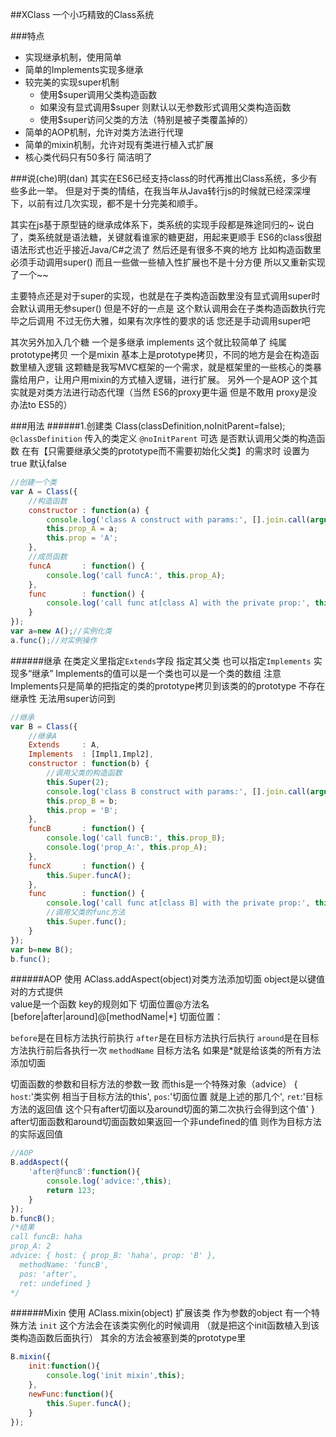 ##XClass 一个小巧精致的Class系统


###特点
* 实现继承机制，使用简单
* 简单的Implements实现多继承
* 较完美的实现super机制
    - 使用$super调用父类构造函数
    - 如果没有显式调用$super 则默认以无参数形式调用父类构造函数
    - 使用$super访问父类的方法（特别是被子类覆盖掉的）
* 简单的AOP机制，允许对类方法进行代理
* 简单的mixin机制，允许对现有类进行植入式扩展
* 核心类代码只有50多行 简洁明了


###说(che)明(dan)
其实在ES6已经支持class的时代再推出Class系统，多少有些多此一举。
但是对于类的情结，在我当年从Java转行js的时候就已经深深埋下，以前有过几次实现，都不是十分完美和顺手。

其实在js基于原型链的继承成体系下，类系统的实现手段都是殊途同归的~
说白了，类系统就是语法糖，关键就看谁家的糖更甜，用起来更顺手
ES6的class很甜 语法形式也近乎接近Java/C#之流了 然后还是有很多不爽的地方
比如构造函数里 必须手动调用super() 而且一些做一些植入性扩展也不是十分方便
所以又重新实现了一个~~ 

主要特点还是对于super的实现，也就是在子类构造函数里没有显式调用super时会默认调用无参super()
但是不好的一点是 这个默认调用会在子类构造函数执行完毕之后调用
不过无伤大雅，如果有次序性的要求的话 您还是手动调用super吧

其次另外加入几个糖 
一个是多继承 implements 这个就比较简单了 纯属prototype拷贝
一个是mixin 基本上是prototype拷贝，不同的地方是会在构造函数里植入逻辑
这颗糖是我写MVC框架的一个需求，就是框架里的一些核心的类暴露给用户，让用户用mixin的方式植入逻辑，进行扩展。
另外一个是AOP
这个其实就是对类方法进行动态代理（当然 ES6的proxy更牛逼 但是不敢用 proxy是没办法to ES5的）


###用法
######1.创建类
Class(classDefinition,noInitParent=false);
`@classDefinition` 传入的类定义 
`@noInitParent` 可选 是否默认调用父类的构造函数 在有【只需要继承父类的prototype而不需要初始化父类】的需求时 设置为true 默认false

```javascript
//创建一个类
var A = Class({
    //构造函数
    constructor : function(a) {
        console.log('class A construct with params:', [].join.call(arguments, ','));
        this.prop_A = a;
        this.prop = 'A';
    },
    //成员函数
    funcA       : function() {
        console.log('call funcA:', this.prop_A);
    },
    func        : function() {
        console.log('call func at[class A] with the private prop:', this.prop)
    }
});
var a=new A();//实例化类
a.func();//对实例操作

```
######继承
在类定义里指定`Extends`字段 指定其父类
也可以指定`Implements` 实现多“继承” Implements的值可以是一个类也可以是一个类的数组
注意Implements只是简单的把指定的类的prototype拷贝到该类的的prototype 不存在继承性 无法用super访问到

```javascript
//继承
var B = Class({
    //继承A
    Extends     : A,
    Implements  : [Impl1,Impl2],
    constructor : function(b) {
        //调用父类的构造函数
        this.Super(2);
        console.log('class B construct with params:', [].join.call(arguments, ','));
        this.prop_B = b;
        this.prop = 'B';
    },
    funcB       : function() {
        console.log('call funcB:', this.prop_B);
        console.log('prop_A:', this.prop_A);
    },
    funcX       : function() {
        this.Super.funcA();
    },
    func        : function() {
        console.log('call func at[class B] with the private prop:', this.prop)
        //调用父类的func方法
        this.Super.func();
    }
});
var b=new B();
b.func();
```
######AOP
使用 AClass.addAspect(object)对类方法添加切面
object是以键值对的方式提供  
value是一个函数
key的规则如下
切面位置@方法名
[before|after|around]@[methodName|*]
切面位置：

`before`是在目标方法执行前执行
`after`是在目标方法执行后执行 
`around`是在目标方法执行前后各执行一次
`methodName` 目标方法名 如果是*就是给该类的所有方法添加切面

切面函数的参数和目标方法的参数一致
而this是一个特殊对象（advice）
{
   `host`:'类实例 相当于目标方法的this',
   `pos`:'切面位置 就是上述的那几个',
   `ret`:'目标方法的返回值 这个只有after切面以及around切面的第二次执行会得到这个值'
}
after切面函数和around切面函数如果返回一个非undefined的值 则作为目标方法的实际返回值
```javascript
//AOP
B.addAspect({
    'after@funcB':function(){
        console.log('advice:',this);
        return 123;
    }
});
b.funcB();
/*结果
call funcB: haha
prop_A: 2
advice: { host: { prop_B: 'haha', prop: 'B' },
  methodName: 'funcB',
  pos: 'after',
  ret: undefined }
*/
```
######Mixin
使用 AClass.mixin(object) 扩展该类
作为参数的object 有一个特殊方法 `init` 
这个方法会在该类实例化的时候调用 （就是把这个init函数植入到该类构造函数后面执行）
其余的方法会被塞到类的prototype里

```javascript
B.mixin({
    init:function(){
        console.log('init mixin',this);
    },
    newFunc:function(){
        this.Super.funcA();
    }
});
```
